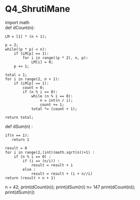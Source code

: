 # Q4_ShrutiMane
import math  
def dCount(n):

    LM = [1] * (n + 1); 
      
    p = 2; 
    while((p * p) < n): 
        if (LM[p] == 1): 
            for i in range((p * 2), n, p): 
                LM[i] = 0; 
        p += 1; 
 
    total = 1; 
    for i in range(2, n + 1): 
        if (LM[p] == 1): 
            count = 0; 
            if (n % i == 0): 
                while (n % i == 0): 
                    n = int(n / i); 
                    count += 1; 
                total *= (count + 1); 
                  
    return total;

def dSum(n) : 

    if(n == 1): 
       return 1
  
    result = 0
    for i in range(2,(int)(math.sqrt(n))+1) : 
        if (n % i == 0) : 
            if (i == (n/i)) : 
                result = result + i 
            else : 
                result = result + (i + n//i) 
    return (result + n + 1) 
  

n = 42; 
print(dCount(n)); 
print(dSum(n))
n= 147
print(dCount(n)); 
print(dSum(n))
